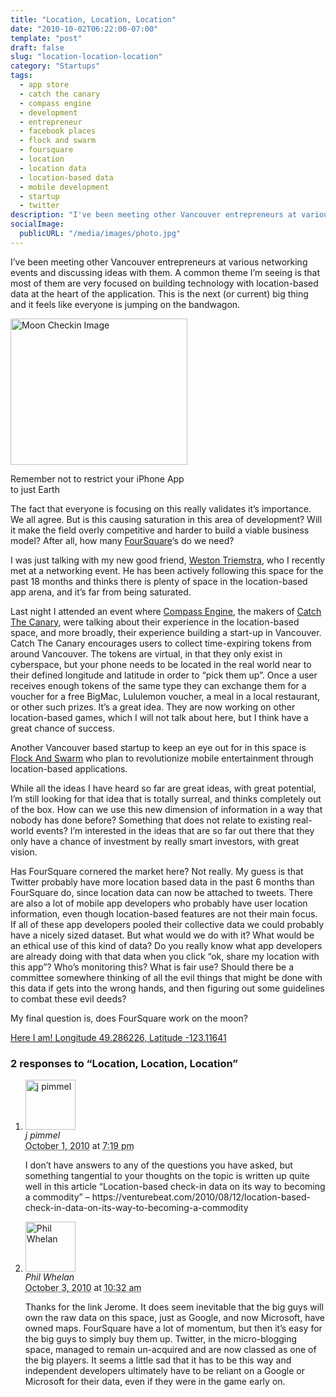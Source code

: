 ```yaml
---
title: "Location, Location, Location"
date: "2010-10-02T06:22:00-07:00"
template: "post"
draft: false
slug: "location-location-location"
category: "Startups"
tags:
  - app store
  - catch the canary
  - compass engine
  - development
  - entrepreneur
  - facebook places
  - flock and swarm
  - foursquare
  - location
  - location data
  - location-based data
  - mobile development
  - startup
  - twitter
description: "I've been meeting other Vancouver entrepreneurs at various networking events and discussing ideas with them. A common theme I'm seeing is that most of them are"
socialImage:
  publicURL: "/media/images/photo.jpg"
---
```

I’ve been meeting other Vancouver entrepreneurs at various networking events and discussing ideas with them. A common theme I’m seeing is that most of them are very focused on building technology with location-based data at the heart of the application. This is the next (or current) big thing and it feels like everyone is jumping on the bandwagon.

<div class="wp-caption alignleft" id="attachment_248" style="width: 293px">
<a href="https://www.flickr.com/photos/mikebaird/4137562706/">
<img alt="Moon Checkin Image" class="size-full wp-image-248" height="234" src="/media/images/2010/10/moon_checkin1.png" title="Waxing Gibbous Moon 69 Percent 26Nov2009 by mikebaird, on Flickr" width="283"/>
</a>
<p class="wp-caption-text">Remember not to restrict your iPhone App to just Earth</p>
</div>

The fact that everyone is focusing on this really validates it’s importance. We all agree. But is this causing saturation in this area of development? Will it make the field overly competitive and harder to build a viable business model? After all, how many [FourSquare](https://foursquare.com/)‘s do we need?

I was just talking with my new good friend,&nbsp;[Weston Triemstra](https://ca.linkedin.com/in/weston), who I recently met at a networking event. He has been actively following this space for the past 18 months and thinks there is plenty of space in the location-based app arena, and it’s far from being saturated.

Last night I attended an event where [Compass Engine](https://www.compassengine.com/), the makers of [Catch The Canary](https://www.compassengine.com/catchthecanary), were talking about their experience in the location-based space, and more broadly, their experience building a start-up in Vancouver. Catch The Canary encourages users to collect time-expiring tokens from around Vancouver. The tokens are virtual, in that they only exist in cyberspace, but your phone needs to be located in the real world near to their defined longitude and latitude in order to “pick them up”. Once a user receives enough tokens of the same type they can exchange them for a voucher for a free BigMac, Lululemon voucher, a meal in a local restaurant, or other such prizes. It’s a great idea. They are now working on other location-based games, which I will not talk about here, but I think have a great chance of success.

Another Vancouver based startup to keep an eye out for in this space is [Flock And Swarm](https://flockandswarm.com/) who plan to revolutionize mobile entertainment through location-based applications.

While all the ideas I have heard so far are great ideas, with great potential, I’m still looking for that idea that is totally surreal, and thinks completely out of the box. How can we use this new dimension of information in a way that nobody has done before? Something that does not relate to existing real-world events? I’m interested in the ideas that are so far out there that they only have a chance of investment by really smart investors, with great vision.

Has FourSquare cornered the market here? Not really. My guess is that Twitter probably have more location based data in the past 6 months than FourSquare do, since location data can now be attached to tweets. There are also a lot of mobile app developers who probably have user location information, even though location-based features are not their main focus. If all of these app developers pooled their collective data we could probably have a nicely sized dataset. But what would we do with it? What would be an ethical use of this kind of data? Do you really know what app developers are already doing with that data when you click “ok, share my location with this app”? Who’s monitoring this? What is fair use? Should there be a committee somewhere thinking of all the evil things that might be done with this data if gets into the wrong hands, and then figuring out some guidelines to combat these evil deeds?

My final question is, does FourSquare work on the moon?

[Here I am! Longitude 49.286226, Latitude -123.11641](https://goo.gl/maps/mXRZ)

<div id="comments">
  <h3 id="comments-number" class="comments-header">2 responses to “Location, Location, Location”</h3>
  <ol class="comment-list">
    <li id="comment-68" class="comment even thread-even depth-1 comment reader">
      <img alt="j pimmel" src="https://0.gravatar.com/avatar/ee986a99a41d8de0c52821cae0e00fd1?s=80&amp;d=https%3A%2F%2F0.gravatar.com%2Favatar%2Fad516503a11cd5ca435acc9bb6523536%3Fs%3D80&amp;r=PG" class="avatar avatar-80 photo" height="80" width="80" />
      <div class="comment-meta comment-meta-data">
        <div class="comment-author vcard">
          <cite class="fn">j pimmel</cite>
        </div>
        <!-- .comment-author .vcard -->
        <abbr class="comment-date" title="Friday, October 1st, 2010, 7:19 pm">October 1, 2010</abbr> at <abbr class="comment-time" title="Friday, October 1st, 2010, 7:19 pm">7:19 pm</abbr>
      </div>
      <div class="comment-text">
        <p>I don’t have answers to any of the questions you have asked, but something tangential to your thoughts on the topic is written up quite well in this article “Location-based check-in data on its way to becoming a commodity” – https://venturebeat.com/2010/08/12/location-based-check-in-data-on-its-way-to-becoming-a-commodity</p>
      </div>
      <!-- .comment-text -->
    </li>
    <!-- .comment -->
    <li id="comment-74" class="comment byuser comment-author-admin bypostauthor odd alt thread-odd thread-alt depth-1 comment role-administrator user-admin entry-author">
      <img alt="Phil Whelan" src="https://1.gravatar.com/avatar/5f357d996da96ccd36d3374e3728bf29?s=80&amp;d=https%3A%2F%2F1.gravatar.com%2Favatar%2Fad516503a11cd5ca435acc9bb6523536%3Fs%3D80&amp;r=PG" class="avatar avatar-80 photo" height="80" width="80" />
      <div class="comment-meta comment-meta-data">
        <div class="comment-author vcard">
          <cite class="fn" title="https://www.bigfastblog.com">Phil Whelan</cite>
        </div>
        <!-- .comment-author .vcard -->
        <abbr class="comment-date" title="Sunday, October 3rd, 2010, 10:32 am">October 3, 2010</abbr> at <abbr class="comment-time" title="Sunday, October 3rd, 2010, 10:32 am">10:32 am</abbr>
      </div>
      <div class="comment-text">
        <p>Thanks for the link Jerome. It does seem inevitable that the big guys will own the raw data on this space, just as Google, and now Microsoft, have owned maps. FourSquare have a lot of momentum, but then it’s easy for the big guys to simply buy them up. Twitter, in the micro-blogging space, managed to remain un-acquired and are now classed as one of the big players. It seems a little sad that it has to be this way and independent developers ultimately have to be reliant on a Google or Microsoft for their data, even if they were in the game early on.</p>
      </div>
      <!-- .comment-text -->
    </li>
    <!-- .comment -->
  </ol>
  <!-- .comment-list -->
</div>

